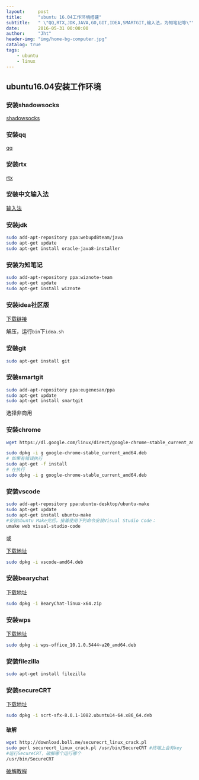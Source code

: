 ```yaml
---
layout:     post
title:      "ubuntu 16.04工作环境搭建"
subtitle:   " \"QQ,RTX,JDK,JAVA,GO,GIT,IDEA,SMARTGIT,输入法，为知笔记等\""
date:       2016-05-31 00:00:00
author:     "Jht"
header-img: "img/home-bg-computer.jpg"
catalog: true
tags:
    - ubuntu
    - linux
---
```


##  ubuntu16.04安装工作环境

### 安装shadowsocks

[shadowsocks](#ubuntu_shadowsocks.md)

### 安装qq

[qq](#ubuntu_qq.md)

### 安装rtx

[rtx](#ubuntu_rtx.md)

### 安装中文输入法


[输入法](#ubuntu_fcitx.md)

### 安装jdk

```bash
sudo add-apt-repository ppa:webupd8team/java  
sudo apt-get update  
sudo apt-get install oracle-java8-installer

```

### 安装为知笔记

```bash
sudo add-apt-repository ppa:wiznote-team
sudo apt-get update
sudo apt-get install wiznote
```

### 安装idea社区版

[下载链接](https://www.jetbrains.com/idea/)

解压，运行`bin`下`idea.sh`

###  安装git

```bash
sudo apt-get install git
```

###  安装smartgit

```bash
sudo add-apt-repository ppa:eugenesan/ppa
sudo apt-get update
sudo apt-get install smartgit
```
选择非商用

###  安装chrome

```bash
wget https://dl.google.com/linux/direct/google-chrome-stable_current_amd64.deb

sudo dpkg -i g google-chrome-stable_current_amd64.deb
# 如果有错误执行
sudo apt-get -f install
# 在执行
sudo dpkg -i g google-chrome-stable_current_amd64.deb
```

### 安装vscode

```bash
sudo add-apt-repository ppa:ubuntu-desktop/ubuntu-make
sudo apt-get update
sudo apt-get install ubuntu-make
#安装Ubuntu Make完后，接着使用下列命令安装Visual Studio Code：
umake web visual-studio-code
```
或

[下载地址](https://code.visualstudio.com/)

```bash
sudo dpkg -i vscode-amd64.deb
```


### 安装bearychat

[下载地址](https://bearychat.com/)

```bash
sudo dpkg -i BearyChat-linux-x64.zip
```

### 安装wps

[下载地址](http://community.wps.cn/download/)

```bash
sudo dpkg -i wps-office_10.1.0.5444~a20_amd64.deb 
```


### 安装filezilla

```bash
sudo apt-get install filezilla
```

### 安装secureCRT

[下载地址](https://www.vandyke.com/download/securecrt/download.html)

```bash
sudo dpkg -i scrt-sfx-8.0.1-1082.ubuntu14-64.x86_64.deb
```

#### 破解

```bash
wget http://download.boll.me/securecrt_linux_crack.pl
sudo perl securecrt_linux_crack.pl /usr/bin/SecureCRT #终端上会有key
#运行SecureCRT，破解哪个运行哪个
/usr/bin/SecureCRT
```

[破解教程](http://www.cnblogs.com/wangkongming/p/3533240.html)